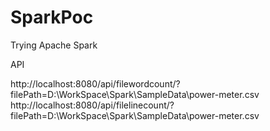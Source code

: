 # SparkPoc
Trying Apache Spark

API


http://localhost:8080/api/filewordcount/?filePath=D:\\WorkSpace\\Spark\\SampleData\\power-meter.csv
http://localhost:8080/api/filelinecount/?filePath=D:\\WorkSpace\\Spark\\SampleData\\power-meter.csv
